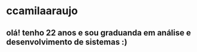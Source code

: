# ccamilaaraujo

## olá! tenho 22 anos e sou graduanda em análise e desenvolvimento de sistemas :)

